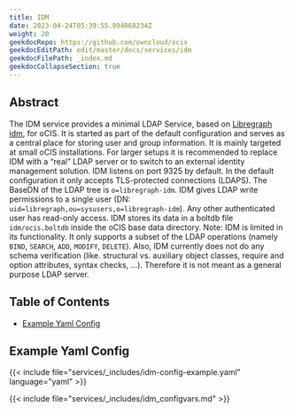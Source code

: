 ```yaml
---
title: IDM
date: 2023-04-24T05:39:55.894068234Z
weight: 20
geekdocRepo: https://github.com/owncloud/ocis
geekdocEditPath: edit/master/docs/services/idm
geekdocFilePath: _index.md
geekdocCollapseSection: true
---
```


## Abstract

The IDM service provides a minimal LDAP Service, based on [Libregraph idm](https://github.com/libregraph/idm), for oCIS. It is started as part of the default configuration and serves as a central place for storing user and group information.
It is mainly targeted at small oCIS installations. For larger setups it is recommended to replace IDM with a “real” LDAP server or to switch to an external identity management solution.
IDM listens on port 9325 by default. In the default configuration it only accepts TLS-protected connections (LDAPS). The BaseDN of the LDAP tree is `o=libregraph-idm`. IDM gives LDAP write permissions to a single user (DN: `uid=libregraph,ou=sysusers,o=libregraph-idm`). Any other authenticated user has read-only access. IDM stores its data in a boltdb file `idm/ocis.boltdb` inside the oCIS base data directory.
Note: IDM is limited in its functionality. It only supports a subset of the LDAP operations (namely `BIND`, `SEARCH`, `ADD`, `MODIFY`, `DELETE`). Also, IDM currently does not do any schema verification (like. structural vs. auxiliary object classes, require and option attributes, syntax checks, …). Therefore it is not meant as a general purpose LDAP server.

## Table of Contents

* [Example Yaml Config](#example-yaml-config)

## Example Yaml Config

{{< include file="services/_includes/idm-config-example.yaml"  language="yaml" >}}

{{< include file="services/_includes/idm_configvars.md" >}}

